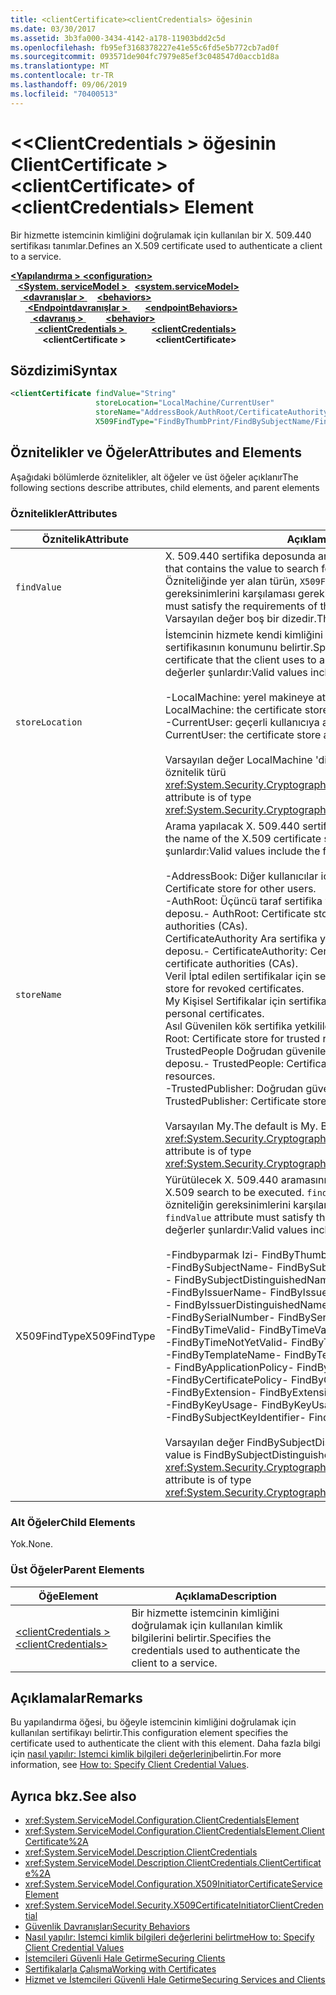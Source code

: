 ```yaml
---
title: <clientCertificate><clientCredentials> öğesinin
ms.date: 03/30/2017
ms.assetid: 3b3fa000-3434-4142-a178-11903bdd2c5d
ms.openlocfilehash: fb95ef3168378227e41e55c6fd5e5b772cb7ad0f
ms.sourcegitcommit: 093571de904fc7979e85ef3c048547d0accb1d8a
ms.translationtype: MT
ms.contentlocale: tr-TR
ms.lasthandoff: 09/06/2019
ms.locfileid: "70400513"
---
```

# <a name="clientcertificate-of-clientcredentials-element"></a><span data-ttu-id="96f04-102">\<\<ClientCredentials > öğesinin ClientCertificate ></span><span class="sxs-lookup"><span data-stu-id="96f04-102">\<clientCertificate> of \<clientCredentials> Element</span></span>
<span data-ttu-id="96f04-103">Bir hizmette istemcinin kimliğini doğrulamak için kullanılan bir X. 509.440 sertifikası tanımlar.</span><span class="sxs-lookup"><span data-stu-id="96f04-103">Defines an X.509 certificate used to authenticate a client to a service.</span></span>  
  
<span data-ttu-id="96f04-104">[ **\<Yapılandırma >** ](../configuration-element.md)</span><span class="sxs-lookup"><span data-stu-id="96f04-104">[**\<configuration>**](../configuration-element.md)</span></span>\
<span data-ttu-id="96f04-105">&nbsp;&nbsp;[ **\<System. serviceModel >** ](system-servicemodel.md)</span><span class="sxs-lookup"><span data-stu-id="96f04-105">&nbsp;&nbsp;[**\<system.serviceModel>**](system-servicemodel.md)</span></span>\
<span data-ttu-id="96f04-106">&nbsp;&nbsp;&nbsp;&nbsp;[ **\<davranışlar >** ](behaviors.md)</span><span class="sxs-lookup"><span data-stu-id="96f04-106">&nbsp;&nbsp;&nbsp;&nbsp;[**\<behaviors>**](behaviors.md)</span></span>\
<span data-ttu-id="96f04-107">&nbsp;&nbsp;&nbsp;&nbsp;&nbsp;&nbsp;[ **\<Endpointdavranışlar >** ](endpointbehaviors.md)</span><span class="sxs-lookup"><span data-stu-id="96f04-107">&nbsp;&nbsp;&nbsp;&nbsp;&nbsp;&nbsp;[**\<endpointBehaviors>**](endpointbehaviors.md)</span></span>\
<span data-ttu-id="96f04-108">&nbsp;&nbsp;&nbsp;&nbsp;&nbsp;&nbsp;&nbsp;&nbsp;[ **\<davranış >** ](behavior-of-endpointbehaviors.md)</span><span class="sxs-lookup"><span data-stu-id="96f04-108">&nbsp;&nbsp;&nbsp;&nbsp;&nbsp;&nbsp;&nbsp;&nbsp;[**\<behavior>**](behavior-of-endpointbehaviors.md)</span></span>\
<span data-ttu-id="96f04-109">&nbsp;&nbsp;&nbsp;&nbsp;&nbsp;&nbsp;&nbsp;&nbsp;&nbsp;&nbsp;[ **\<clientCredentials >** ](clientcredentials.md)</span><span class="sxs-lookup"><span data-stu-id="96f04-109">&nbsp;&nbsp;&nbsp;&nbsp;&nbsp;&nbsp;&nbsp;&nbsp;&nbsp;&nbsp;[**\<clientCredentials>**](clientcredentials.md)</span></span>\
<span data-ttu-id="96f04-110">&nbsp;&nbsp;&nbsp;&nbsp;&nbsp;&nbsp;&nbsp;&nbsp;&nbsp;&nbsp;&nbsp;&nbsp; **\<clientCertificate >**</span><span class="sxs-lookup"><span data-stu-id="96f04-110">&nbsp;&nbsp;&nbsp;&nbsp;&nbsp;&nbsp;&nbsp;&nbsp;&nbsp;&nbsp;&nbsp;&nbsp;**\<clientCertificate>**</span></span>  
  
## <a name="syntax"></a><span data-ttu-id="96f04-111">Sözdizimi</span><span class="sxs-lookup"><span data-stu-id="96f04-111">Syntax</span></span>  
  
```xml  
<clientCertificate findValue="String"
                   storeLocation="LocalMachine/CurrentUser"
                   storeName="AddressBook/AuthRoot/CertificateAuthority/Disallowed/My/Root/TrustedPeople/TrustedPublisher"
                   X509FindType="FindByThumbPrint/FindBySubjectName/FindBySubjectDistinguishedName/FindByIssuerName/FindByIssuerDistinguishedName/FindBySerialNumber/FindByTimeValid/FindByTimeNotYetValid/FindByTemplateName/FindByApplicationPolicy/FindByCertificatePolicy/FindByExtension/FindByKeyUsage/FindBySubjectKeyIdentifier" />
```  
  
## <a name="attributes-and-elements"></a><span data-ttu-id="96f04-112">Öznitelikler ve Öğeler</span><span class="sxs-lookup"><span data-stu-id="96f04-112">Attributes and Elements</span></span>  
 <span data-ttu-id="96f04-113">Aşağıdaki bölümlerde öznitelikler, alt öğeler ve üst öğeler açıklanır</span><span class="sxs-lookup"><span data-stu-id="96f04-113">The following sections describe attributes, child elements, and parent elements</span></span>  
  
### <a name="attributes"></a><span data-ttu-id="96f04-114">Öznitelikler</span><span class="sxs-lookup"><span data-stu-id="96f04-114">Attributes</span></span>  
  
|<span data-ttu-id="96f04-115">Öznitelik</span><span class="sxs-lookup"><span data-stu-id="96f04-115">Attribute</span></span>|<span data-ttu-id="96f04-116">Açıklama</span><span class="sxs-lookup"><span data-stu-id="96f04-116">Description</span></span>|  
|---------------|-----------------|  
|`findValue`|<span data-ttu-id="96f04-117">X. 509.440 sertifika deposunda aranacak değeri içeren bir dize.</span><span class="sxs-lookup"><span data-stu-id="96f04-117">A string that contains the value to search for in the X.509 certificate store.</span></span> <span data-ttu-id="96f04-118">Özniteliğinde yer alan türün, `X509FindType` öznitelik değerinin gereksinimlerini karşılaması gerekir.</span><span class="sxs-lookup"><span data-stu-id="96f04-118">The type contained in the attribute must satisfy the requirements of the `X509FindType` attribute value.</span></span> <span data-ttu-id="96f04-119">Varsayılan değer boş bir dizedir.</span><span class="sxs-lookup"><span data-stu-id="96f04-119">The default is an empty string.</span></span>|  
|`storeLocation`|<span data-ttu-id="96f04-120">İstemcinin hizmete kendi kimliğini doğrulamak için kullandığı X. 509.952 sertifikasının konumunu belirtir.</span><span class="sxs-lookup"><span data-stu-id="96f04-120">Specifies the location of the X.509 certificate that the client uses to authenticate itself to the service.</span></span> <span data-ttu-id="96f04-121">Geçerli değerler şunlardır:</span><span class="sxs-lookup"><span data-stu-id="96f04-121">Valid values include the following:</span></span><br /><br /> <span data-ttu-id="96f04-122">-LocalMachine: yerel makineye atanan sertifika depolama alanı.</span><span class="sxs-lookup"><span data-stu-id="96f04-122">-   LocalMachine: the certificate store assigned to the local machine.</span></span><br /><span data-ttu-id="96f04-123">-CurrentUser: geçerli kullanıcıya atanmış sertifika deposu.</span><span class="sxs-lookup"><span data-stu-id="96f04-123">-   CurrentUser: the certificate store assigned to the current user.</span></span><br /><br /> <span data-ttu-id="96f04-124">Varsayılan değer LocalMachine 'dir.</span><span class="sxs-lookup"><span data-stu-id="96f04-124">The default is LocalMachine.</span></span> <span data-ttu-id="96f04-125">Bu öznitelik türü <xref:System.Security.Cryptography.X509Certificates.StoreLocation>.</span><span class="sxs-lookup"><span data-stu-id="96f04-125">This attribute is of type <xref:System.Security.Cryptography.X509Certificates.StoreLocation>.</span></span>|  
|`storeName`|<span data-ttu-id="96f04-126">Arama yapılacak X. 509.440 sertifika deposunun adını belirtir.</span><span class="sxs-lookup"><span data-stu-id="96f04-126">Specifies the name of the X.509 certificate store to search.</span></span> <span data-ttu-id="96f04-127">Geçerli değerler şunlardır:</span><span class="sxs-lookup"><span data-stu-id="96f04-127">Valid values include the following:</span></span><br /><br /> <span data-ttu-id="96f04-128">-AddressBook: Diğer kullanıcılar için sertifika deposu.</span><span class="sxs-lookup"><span data-stu-id="96f04-128">-   AddressBook: Certificate store for other users.</span></span><br /><span data-ttu-id="96f04-129">-AuthRoot: Üçüncü taraf sertifika yetkilileri (CA 'Lar) için sertifika deposu.</span><span class="sxs-lookup"><span data-stu-id="96f04-129">-   AuthRoot: Certificate store for third-party certificate authorities (CAs).</span></span><br /><span data-ttu-id="96f04-130">CertificateAuthority Ara sertifika yetkilileri (CA 'Lar) için sertifika deposu.</span><span class="sxs-lookup"><span data-stu-id="96f04-130">-   CertificateAuthority: Certificate store for intermediate certificate authorities (CAs).</span></span><br /><span data-ttu-id="96f04-131">Veril İptal edilen sertifikalar için sertifika deposu.</span><span class="sxs-lookup"><span data-stu-id="96f04-131">-   Disallowed: Certificate store for revoked certificates.</span></span><br /><span data-ttu-id="96f04-132">My Kişisel Sertifikalar için sertifika deposu.</span><span class="sxs-lookup"><span data-stu-id="96f04-132">-   My: Certificate store for personal certificates.</span></span><br /><span data-ttu-id="96f04-133">Asıl Güvenilen kök sertifika yetkilileri (CA 'Lar) için sertifika deposu.</span><span class="sxs-lookup"><span data-stu-id="96f04-133">-   Root: Certificate store for trusted root certificate authorities (CAs).</span></span><br /><span data-ttu-id="96f04-134">TrustedPeople Doğrudan güvenilen kişiler ve kaynaklar için sertifika deposu.</span><span class="sxs-lookup"><span data-stu-id="96f04-134">-   TrustedPeople: Certificate store for directly trusted people and resources.</span></span><br /><span data-ttu-id="96f04-135">-TrustedPublisher: Doğrudan güvenilen yayımcılar için sertifika deposu.</span><span class="sxs-lookup"><span data-stu-id="96f04-135">-   TrustedPublisher: Certificate store for directly trusted publishers.</span></span><br /><br /> <span data-ttu-id="96f04-136">Varsayılan My.</span><span class="sxs-lookup"><span data-stu-id="96f04-136">The default is My.</span></span> <span data-ttu-id="96f04-137">Bu öznitelik türü <xref:System.Security.Cryptography.X509Certificates.StoreName>.</span><span class="sxs-lookup"><span data-stu-id="96f04-137">This attribute is of type <xref:System.Security.Cryptography.X509Certificates.StoreName>.</span></span>|  
|<span data-ttu-id="96f04-138">X509FindType</span><span class="sxs-lookup"><span data-stu-id="96f04-138">X509FindType</span></span>|<span data-ttu-id="96f04-139">Yürütülecek X. 509.440 aramasının türünü tanımlar.</span><span class="sxs-lookup"><span data-stu-id="96f04-139">Defines the type of X.509 search to be executed.</span></span> <span data-ttu-id="96f04-140">`findValue` Özniteliğinde yer alan türün bu özniteliğin gereksinimlerini karşılaması gerekir.</span><span class="sxs-lookup"><span data-stu-id="96f04-140">The type contained in the `findValue` attribute must satisfy the requirements of this attribute.</span></span> <span data-ttu-id="96f04-141">Geçerli değerler şunlardır:</span><span class="sxs-lookup"><span data-stu-id="96f04-141">Valid values include the following:</span></span><br /><br /> <span data-ttu-id="96f04-142">-Findbyparmak Izi</span><span class="sxs-lookup"><span data-stu-id="96f04-142">-   FindByThumbPrint</span></span><br /><span data-ttu-id="96f04-143">-FindBySubjectName</span><span class="sxs-lookup"><span data-stu-id="96f04-143">-   FindBySubjectName</span></span><br /><span data-ttu-id="96f04-144">- FindBySubjectDistinguishedName</span><span class="sxs-lookup"><span data-stu-id="96f04-144">-   FindBySubjectDistinguishedName</span></span><br /><span data-ttu-id="96f04-145">-FindByIssuerName</span><span class="sxs-lookup"><span data-stu-id="96f04-145">-   FindByIssuerName</span></span><br /><span data-ttu-id="96f04-146">- FindByIssuerDistinguishedName</span><span class="sxs-lookup"><span data-stu-id="96f04-146">-   FindByIssuerDistinguishedName</span></span><br /><span data-ttu-id="96f04-147">-FindBySerialNumber</span><span class="sxs-lookup"><span data-stu-id="96f04-147">-   FindBySerialNumber</span></span><br /><span data-ttu-id="96f04-148">-FindByTimeValid</span><span class="sxs-lookup"><span data-stu-id="96f04-148">-   FindByTimeValid</span></span><br /><span data-ttu-id="96f04-149">-FindByTimeNotYetValid</span><span class="sxs-lookup"><span data-stu-id="96f04-149">-   FindByTimeNotYetValid</span></span><br /><span data-ttu-id="96f04-150">-FindByTemplateName</span><span class="sxs-lookup"><span data-stu-id="96f04-150">-   FindByTemplateName</span></span><br /><span data-ttu-id="96f04-151">- FindByApplicationPolicy</span><span class="sxs-lookup"><span data-stu-id="96f04-151">-   FindByApplicationPolicy</span></span><br /><span data-ttu-id="96f04-152">-FindByCertificatePolicy</span><span class="sxs-lookup"><span data-stu-id="96f04-152">-   FindByCertificatePolicy</span></span><br /><span data-ttu-id="96f04-153">-FindByExtension</span><span class="sxs-lookup"><span data-stu-id="96f04-153">-   FindByExtension</span></span><br /><span data-ttu-id="96f04-154">-FindByKeyUsage</span><span class="sxs-lookup"><span data-stu-id="96f04-154">-   FindByKeyUsage</span></span><br /><span data-ttu-id="96f04-155">-FindBySubjectKeyIdentifier</span><span class="sxs-lookup"><span data-stu-id="96f04-155">-   FindBySubjectKeyIdentifier</span></span><br /><br /> <span data-ttu-id="96f04-156">Varsayılan değer FindBySubjectDistinguishedName ' dir.</span><span class="sxs-lookup"><span data-stu-id="96f04-156">The default value is FindBySubjectDistinguishedName.</span></span> <span data-ttu-id="96f04-157">Bu öznitelik türü <xref:System.Security.Cryptography.X509Certificates.X509FindType>.</span><span class="sxs-lookup"><span data-stu-id="96f04-157">This attribute is of type <xref:System.Security.Cryptography.X509Certificates.X509FindType>.</span></span>|  
  
### <a name="child-elements"></a><span data-ttu-id="96f04-158">Alt Öğeler</span><span class="sxs-lookup"><span data-stu-id="96f04-158">Child Elements</span></span>  
 <span data-ttu-id="96f04-159">Yok.</span><span class="sxs-lookup"><span data-stu-id="96f04-159">None.</span></span>  
  
### <a name="parent-elements"></a><span data-ttu-id="96f04-160">Üst Öğeler</span><span class="sxs-lookup"><span data-stu-id="96f04-160">Parent Elements</span></span>  
  
|<span data-ttu-id="96f04-161">Öğe</span><span class="sxs-lookup"><span data-stu-id="96f04-161">Element</span></span>|<span data-ttu-id="96f04-162">Açıklama</span><span class="sxs-lookup"><span data-stu-id="96f04-162">Description</span></span>|  
|-------------|-----------------|  
|[<span data-ttu-id="96f04-163">\<clientCredentials ></span><span class="sxs-lookup"><span data-stu-id="96f04-163">\<clientCredentials></span></span>](clientcredentials.md)|<span data-ttu-id="96f04-164">Bir hizmette istemcinin kimliğini doğrulamak için kullanılan kimlik bilgilerini belirtir.</span><span class="sxs-lookup"><span data-stu-id="96f04-164">Specifies the credentials used to authenticate the client to a service.</span></span>|  
  
## <a name="remarks"></a><span data-ttu-id="96f04-165">Açıklamalar</span><span class="sxs-lookup"><span data-stu-id="96f04-165">Remarks</span></span>  
 <span data-ttu-id="96f04-166">Bu yapılandırma öğesi, bu öğeyle istemcinin kimliğini doğrulamak için kullanılan sertifikayı belirtir.</span><span class="sxs-lookup"><span data-stu-id="96f04-166">This configuration element specifies the certificate used to authenticate the client with this element.</span></span> <span data-ttu-id="96f04-167">Daha fazla bilgi için [nasıl yapılır: Istemci kimlik bilgileri değerlerini](../../../wcf/how-to-specify-client-credential-values.md)belirtin.</span><span class="sxs-lookup"><span data-stu-id="96f04-167">For more information, see [How to: Specify Client Credential Values](../../../wcf/how-to-specify-client-credential-values.md).</span></span>  
  
## <a name="see-also"></a><span data-ttu-id="96f04-168">Ayrıca bkz.</span><span class="sxs-lookup"><span data-stu-id="96f04-168">See also</span></span>

- <xref:System.ServiceModel.Configuration.ClientCredentialsElement>
- <xref:System.ServiceModel.Configuration.ClientCredentialsElement.ClientCertificate%2A>
- <xref:System.ServiceModel.Description.ClientCredentials>
- <xref:System.ServiceModel.Description.ClientCredentials.ClientCertificate%2A>
- <xref:System.ServiceModel.Configuration.X509InitiatorCertificateServiceElement>
- <xref:System.ServiceModel.Security.X509CertificateInitiatorClientCredential>
- [<span data-ttu-id="96f04-169">Güvenlik Davranışları</span><span class="sxs-lookup"><span data-stu-id="96f04-169">Security Behaviors</span></span>](../../../wcf/feature-details/security-behaviors-in-wcf.md)
- [<span data-ttu-id="96f04-170">Nasıl yapılır: Istemci kimlik bilgileri değerlerini belirtme</span><span class="sxs-lookup"><span data-stu-id="96f04-170">How to: Specify Client Credential Values</span></span>](../../../wcf/how-to-specify-client-credential-values.md)
- [<span data-ttu-id="96f04-171">İstemcileri Güvenli Hale Getirme</span><span class="sxs-lookup"><span data-stu-id="96f04-171">Securing Clients</span></span>](../../../wcf/securing-clients.md)
- [<span data-ttu-id="96f04-172">Sertifikalarla Çalışma</span><span class="sxs-lookup"><span data-stu-id="96f04-172">Working with Certificates</span></span>](../../../wcf/feature-details/working-with-certificates.md)
- [<span data-ttu-id="96f04-173">Hizmet ve İstemcileri Güvenli Hale Getirme</span><span class="sxs-lookup"><span data-stu-id="96f04-173">Securing Services and Clients</span></span>](../../../wcf/feature-details/securing-services-and-clients.md)
